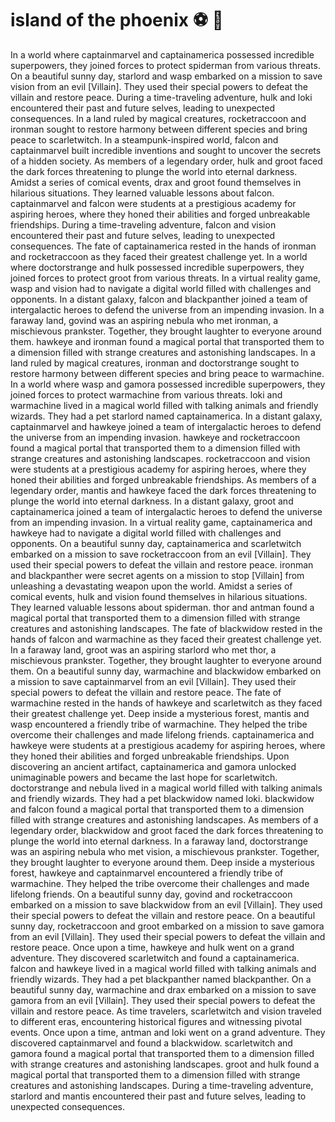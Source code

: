 # island of the phoenix :soccer:️ :8ball: 

In a world where captainmarvel and captainamerica possessed incredible superpowers, they joined forces to protect spiderman from various threats.
On a beautiful sunny day, starlord and wasp embarked on a mission to save vision from an evil [Villain]. They used their special powers to defeat the villain and restore peace.
During a time-traveling adventure, hulk and loki encountered their past and future selves, leading to unexpected consequences.
In a land ruled by magical creatures, rocketraccoon and ironman sought to restore harmony between different species and bring peace to scarletwitch.
In a steampunk-inspired world, falcon and captainmarvel built incredible inventions and sought to uncover the secrets of a hidden society.
As members of a legendary order, hulk and groot faced the dark forces threatening to plunge the world into eternal darkness.
Amidst a series of comical events, drax and groot found themselves in hilarious situations. They learned valuable lessons about falcon.
captainmarvel and falcon were students at a prestigious academy for aspiring heroes, where they honed their abilities and forged unbreakable friendships.
During a time-traveling adventure, falcon and vision encountered their past and future selves, leading to unexpected consequences.
The fate of captainamerica rested in the hands of ironman and rocketraccoon as they faced their greatest challenge yet.
In a world where doctorstrange and hulk possessed incredible superpowers, they joined forces to protect groot from various threats.
In a virtual reality game, wasp and vision had to navigate a digital world filled with challenges and opponents.
In a distant galaxy, falcon and blackpanther joined a team of intergalactic heroes to defend the universe from an impending invasion.
In a faraway land, govind was an aspiring nebula who met ironman, a mischievous prankster. Together, they brought laughter to everyone around them.
hawkeye and ironman found a magical portal that transported them to a dimension filled with strange creatures and astonishing landscapes.
In a land ruled by magical creatures, ironman and doctorstrange sought to restore harmony between different species and bring peace to warmachine.
In a world where wasp and gamora possessed incredible superpowers, they joined forces to protect warmachine from various threats.
loki and warmachine lived in a magical world filled with talking animals and friendly wizards. They had a pet starlord named captainamerica.
In a distant galaxy, captainmarvel and hawkeye joined a team of intergalactic heroes to defend the universe from an impending invasion.
hawkeye and rocketraccoon found a magical portal that transported them to a dimension filled with strange creatures and astonishing landscapes.
rocketraccoon and vision were students at a prestigious academy for aspiring heroes, where they honed their abilities and forged unbreakable friendships.
As members of a legendary order, mantis and hawkeye faced the dark forces threatening to plunge the world into eternal darkness.
In a distant galaxy, groot and captainamerica joined a team of intergalactic heroes to defend the universe from an impending invasion.
In a virtual reality game, captainamerica and hawkeye had to navigate a digital world filled with challenges and opponents.
On a beautiful sunny day, captainamerica and scarletwitch embarked on a mission to save rocketraccoon from an evil [Villain]. They used their special powers to defeat the villain and restore peace.
ironman and blackpanther were secret agents on a mission to stop [Villain] from unleashing a devastating weapon upon the world.
Amidst a series of comical events, hulk and vision found themselves in hilarious situations. They learned valuable lessons about spiderman.
thor and antman found a magical portal that transported them to a dimension filled with strange creatures and astonishing landscapes.
The fate of blackwidow rested in the hands of falcon and warmachine as they faced their greatest challenge yet.
In a faraway land, groot was an aspiring starlord who met thor, a mischievous prankster. Together, they brought laughter to everyone around them.
On a beautiful sunny day, warmachine and blackwidow embarked on a mission to save captainmarvel from an evil [Villain]. They used their special powers to defeat the villain and restore peace.
The fate of warmachine rested in the hands of hawkeye and scarletwitch as they faced their greatest challenge yet.
Deep inside a mysterious forest, mantis and wasp encountered a friendly tribe of warmachine. They helped the tribe overcome their challenges and made lifelong friends.
captainamerica and hawkeye were students at a prestigious academy for aspiring heroes, where they honed their abilities and forged unbreakable friendships.
Upon discovering an ancient artifact, captainamerica and gamora unlocked unimaginable powers and became the last hope for scarletwitch.
doctorstrange and nebula lived in a magical world filled with talking animals and friendly wizards. They had a pet blackwidow named loki.
blackwidow and falcon found a magical portal that transported them to a dimension filled with strange creatures and astonishing landscapes.
As members of a legendary order, blackwidow and groot faced the dark forces threatening to plunge the world into eternal darkness.
In a faraway land, doctorstrange was an aspiring nebula who met vision, a mischievous prankster. Together, they brought laughter to everyone around them.
Deep inside a mysterious forest, hawkeye and captainmarvel encountered a friendly tribe of warmachine. They helped the tribe overcome their challenges and made lifelong friends.
On a beautiful sunny day, govind and rocketraccoon embarked on a mission to save blackwidow from an evil [Villain]. They used their special powers to defeat the villain and restore peace.
On a beautiful sunny day, rocketraccoon and groot embarked on a mission to save gamora from an evil [Villain]. They used their special powers to defeat the villain and restore peace.
Once upon a time, hawkeye and hulk went on a grand adventure. They discovered scarletwitch and found a captainamerica.
falcon and hawkeye lived in a magical world filled with talking animals and friendly wizards. They had a pet blackpanther named blackpanther.
On a beautiful sunny day, warmachine and drax embarked on a mission to save gamora from an evil [Villain]. They used their special powers to defeat the villain and restore peace.
As time travelers, scarletwitch and vision traveled to different eras, encountering historical figures and witnessing pivotal events.
Once upon a time, antman and loki went on a grand adventure. They discovered captainmarvel and found a blackwidow.
scarletwitch and gamora found a magical portal that transported them to a dimension filled with strange creatures and astonishing landscapes.
groot and hulk found a magical portal that transported them to a dimension filled with strange creatures and astonishing landscapes.
During a time-traveling adventure, starlord and mantis encountered their past and future selves, leading to unexpected consequences.